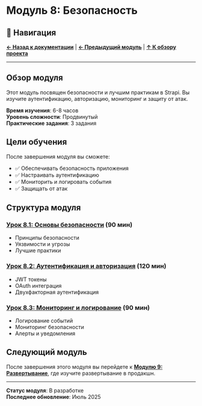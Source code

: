 # Модуль 8: Безопасность

## 🧭 Навигация

**[← Назад к документации](../README.md)** | **[← Предыдущий модуль](../module-07/README.md)** | **[↑ К обзору проекта](../../README.md)**

---

## Обзор модуля

Этот модуль посвящен безопасности и лучшим практикам в Strapi. Вы изучите аутентификацию, авторизацию, мониторинг и защиту от атак.

**Время изучения**: 6-8 часов  
**Уровень сложности**: Продвинутый  
**Практические задания**: 3 задания

## Цели обучения

После завершения модуля вы сможете:
- ✅ Обеспечивать безопасность приложения
- ✅ Настраивать аутентификацию
- ✅ Мониторить и логировать события
- ✅ Защищать от атак

## Структура модуля

### [Урок 8.1: Основы безопасности](lesson-08-1/README.md) (90 мин)
- Принципы безопасности
- Уязвимости и угрозы
- Лучшие практики

### [Урок 8.2: Аутентификация и авторизация](lesson-08-2/README.md) (120 мин)
- JWT токены
- OAuth интеграция
- Двухфакторная аутентификация

### [Урок 8.3: Мониторинг и логирование](lesson-08-3/README.md) (90 мин)
- Логирование событий
- Мониторинг безопасности
- Алерты и уведомления

## Следующий модуль

После завершения этого модуля вы перейдете к **[Модулю 9: Развертывание](../module-09/README.md)**, где изучите развертывание в продакшн.

---

**Статус модуля**: В разработке  
**Последнее обновление**: Июль 2025 